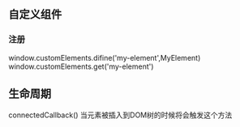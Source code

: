 ## 自定义组件
### 注册
window.customElements.difine('my-element',MyElement)
window.customElements.get('my-element')
## 生命周期
connectedCallback()   当元素被插入到DOM树的时候将会触发这个方法
